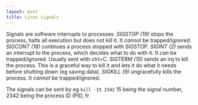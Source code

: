 ```yaml
---
layout: post
title: Linux signals
---
```


Signals are software interrupts to processes.
*SIGSTOP* *(19)* stops the process, halts all execution but does not kill it. It *cannot* be trapped/ignored.
*SIGCONT* *(18)* continues a process stopped with SIGSTOP.
*SIGINT* *(2)* sends an interrupt to the process, which decides what to do with it. It *can* be trapped/ignored. Usually sent with ctrl+C.
*SIGTERM* *(15)* sends an irq to kill the process. This is a graceful way to kill it and lets it do what it needs before shutting down (eg saving data).
*SIGKILL* *(9)* ungracefully kills the process. It *cannot* be trapped/ignored.

The signals can be sent by eg
`
kill -15 2342
`
15 being the signal number, 2342 being the process ID (PID, fr